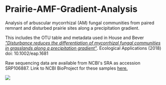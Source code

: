 # Prairie-AMF-Gradient-Analysis
Analysis of arbuscular mycorrhizal (AM) fungal communities from paired remnant and disturbed prairie sites along a precipitation gradient. 

This includes the OTU table and metadata used in House and Bever <a href =  https://doi.org/10.1002/eap.1681> *"Disturbance reduces the differentiation of mycorrhizal fungal communities in grasslands along a precipitation gradient"*</a>. Ecological Applications (2018) doi: 10.1002/eap.1681

Raw sequencing data are available from NCBI's SRA as accession SRP106887. Link to NCBI BioProject for these samples <a href = https://www.ncbi.nlm.nih.gov/bioproject/PRJNA385198>here. </a>

<img src=https://zenodo.org/badge/110628125.svg>
